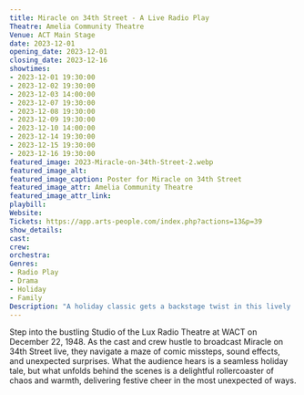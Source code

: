 ```yaml
---
title: Miracle on 34th Street - A Live Radio Play
Theatre: Amelia Community Theatre
Venue: ACT Main Stage
date: 2023-12-01 
opening_date: 2023-12-01 
closing_date: 2023-12-16
showtimes:
- 2023-12-01 19:30:00
- 2023-12-02 19:30:00
- 2023-12-03 14:00:00
- 2023-12-07 19:30:00
- 2023-12-08 19:30:00
- 2023-12-09 19:30:00
- 2023-12-10 14:00:00
- 2023-12-14 19:30:00
- 2023-12-15 19:30:00
- 2023-12-16 19:30:00
featured_image: 2023-Miracle-on-34th-Street-2.webp
featured_image_alt: 
featured_image_caption: Poster for Miracle on 34th Street
featured_image_attr: Amelia Community Theatre
featured_image_attr_link: 
playbill:
Website: 
Tickets: https://app.arts-people.com/index.php?actions=13&p=39
show_details: 
cast:
crew:
orchestra:
Genres:
- Radio Play
- Drama
- Holiday
- Family
Description: "A holiday classic gets a backstage twist in this lively 'play within a play.'"
---
```

Step into the bustling Studio of the Lux Radio Theatre at WACT on December 22, 1948. As the cast and crew hustle to broadcast Miracle on 34th Street live, they navigate a maze of comic missteps, sound effects, and unexpected surprises. What the audience hears is a seamless holiday tale, but what unfolds behind the scenes is a delightful rollercoaster of chaos and warmth, delivering festive cheer in the most unexpected of ways.